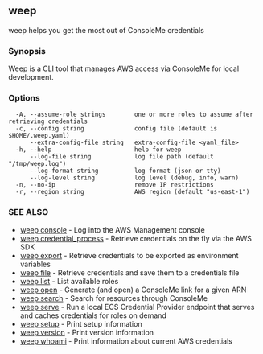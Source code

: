## weep

weep helps you get the most out of ConsoleMe credentials

### Synopsis

Weep is a CLI tool that manages AWS access via ConsoleMe for local development.

### Options

```
  -A, --assume-role strings        one or more roles to assume after retrieving credentials
  -c, --config string              config file (default is $HOME/.weep.yaml)
      --extra-config-file string   extra-config-file <yaml_file>
  -h, --help                       help for weep
      --log-file string            log file path (default "/tmp/weep.log")
      --log-format string          log format (json or tty)
      --log-level string           log level (debug, info, warn)
  -n, --no-ip                      remove IP restrictions
  -r, --region string              AWS region (default "us-east-1")
```

### SEE ALSO

* [weep console](weep_console.md)	 - Log into the AWS Management console
* [weep credential_process](weep_credential_process.md)	 - Retrieve credentials on the fly via the AWS SDK
* [weep export](weep_export.md)	 - Retrieve credentials to be exported as environment variables
* [weep file](weep_file.md)	 - Retrieve credentials and save them to a credentials file
* [weep list](weep_list.md)	 - List available roles
* [weep open](weep_open.md)	 - Generate (and open) a ConsoleMe link for a given ARN
* [weep search](weep_search.md)	 - Search for resources through ConsoleMe
* [weep serve](weep_serve.md)	 - Run a local ECS Credential Provider endpoint that serves and caches credentials for roles on demand
* [weep setup](weep_setup.md)	 - Print setup information
* [weep version](weep_version.md)	 - Print version information
* [weep whoami](weep_whoami.md)	 - Print information about current AWS credentials

